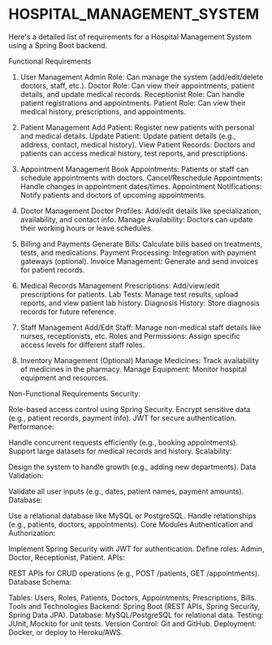 ﻿# HOSPITAL_MANAGEMENT_SYSTEM

 
 Here's a detailed list of requirements for a Hospital Management System using a Spring Boot backend. 
 
Functional Requirements

1. User Management
Admin Role: Can manage the system (add/edit/delete doctors, staff, etc.).
Doctor Role: Can view their appointments, patient details, and update medical records.
Receptionist Role: Can handle patient registrations and appointments.
Patient Role: Can view their medical history, prescriptions, and appointments.

3. Patient Management
Add Patient: Register new patients with personal and medical details.
Update Patient: Update patient details (e.g., address, contact, medical history).
View Patient Records: Doctors and patients can access medical history, test reports, and prescriptions.

5. Appointment Management
Book Appointments: Patients or staff can schedule appointments with doctors.
Cancel/Reschedule Appointments: Handle changes in appointment dates/times.
Appointment Notifications: Notify patients and doctors of upcoming appointments.

7. Doctor Management
Doctor Profiles: Add/edit details like specialization, availability, and contact info.
Manage Availability: Doctors can update their working hours or leave schedules.

9. Billing and Payments
Generate Bills: Calculate bills based on treatments, tests, and medications.
Payment Processing: Integration with payment gateways (optional).
Invoice Management: Generate and send invoices for patient records.

11. Medical Records Management
Prescriptions: Add/view/edit prescriptions for patients.
Lab Tests: Manage test results, upload reports, and view patient lab history.
Diagnosis History: Store diagnosis records for future reference.

13. Staff Management
Add/Edit Staff: Manage non-medical staff details like nurses, receptionists, etc.
Roles and Permissions: Assign specific access levels for different staff roles.

15. Inventory Management (Optional)
Manage Medicines: Track availability of medicines in the pharmacy.
Manage Equipment: Monitor hospital equipment and resources.


Non-Functional Requirements
Security:

Role-based access control using Spring Security.
Encrypt sensitive data (e.g., patient records, payment info).
JWT for secure authentication.
Performance:

Handle concurrent requests efficiently (e.g., booking appointments).
Support large datasets for medical records and history.
Scalability:

Design the system to handle growth (e.g., adding new departments).
Data Validation:

Validate all user inputs (e.g., dates, patient names, payment amounts).
Database:

Use a relational database like MySQL or PostgreSQL.
Handle relationships (e.g., patients, doctors, appointments).
Core Modules
Authentication and Authorization:

Implement Spring Security with JWT for authentication.
Define roles: Admin, Doctor, Receptionist, Patient.
APIs:

REST APIs for CRUD operations (e.g., POST /patients, GET /appointments).
Database Schema:

Tables: Users, Roles, Patients, Doctors, Appointments, Prescriptions, Bills.
Tools and Technologies
Backend: Spring Boot (REST APIs, Spring Security, Spring Data JPA).
Database: MySQL/PostgreSQL for relational data.
Testing: JUnit, Mockito for unit tests.
Version Control: Git and GitHub.
Deployment: Docker, or deploy to Heroku/AWS.
